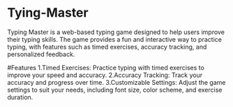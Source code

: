 # Tying-Master

Typing Master is a web-based typing game designed to help users improve their typing skills. The game provides a fun and interactive way to practice typing, with features such as timed exercises, accuracy tracking, and personalized feedback.

#Features
1.Timed Exercises: Practice typing with timed exercises to improve your speed and accuracy.
2.Accuracy Tracking: Track your accuracy and progress over time.
3.Customizable Settings: Adjust the game settings to suit your needs, including font size, color scheme, and exercise duration.

